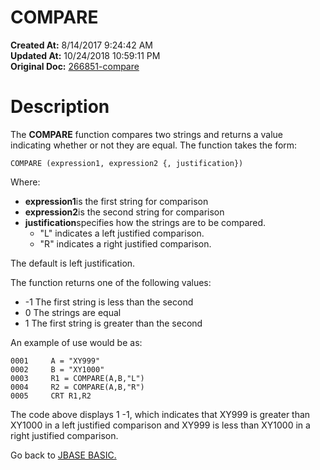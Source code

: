 # COMPARE

**Created At:** 8/14/2017 9:24:42 AM  
**Updated At:** 10/24/2018 10:59:11 PM  
**Original Doc:** [266851-compare](https://docs.jbase.com/36868-jbase-basic/266851-compare)  


# Description

The **COMPARE** function compares two strings and returns a value indicating whether or not they are equal. The function takes the form:

```
COMPARE (expression1, expression2 {, justification})
```

Where:

- **expression1**is the first string for comparison
- **expression2**is the second string for comparison
- **justification**specifies how the strings are to be compared. 
    - "L" indicates a left justified comparison.
    - "R" indicates a right justified comparison.


The default is left justification.

The function returns one of the following values:

- -1 The first string is less than the second
- 0 The strings are equal
- 1 The first string is greater than the second




An example of use would be as:

```
0001     A = "XY999"
0002     B = "XY1000"
0003     R1 = COMPARE(A,B,"L")
0004     R2 = COMPARE(A,B,"R")
0005     CRT R1,R2
```

The code above displays 1 -1, which indicates that XY999 is greater than XY1000 in a left justified comparison and XY999 is less than XY1000 in a right justified comparison.

Go back to [JBASE BASIC.](263498-jbase-basic)


